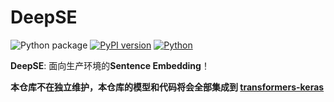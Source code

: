 # DeepSE

![Python package](https://github.com/luozhouyang/DeepSE/workflows/Python%20package/badge.svg)
[![PyPI version](https://badge.fury.io/py/deepse.svg)](https://badge.fury.io/py/deepse)
[![Python](https://img.shields.io/pypi/pyversions/deepse.svg?style=plastic)](https://badge.fury.io/py/deepse)

**DeepSE**: 面向生产环境的**Sentence Embedding**！

**本仓库不在独立维护，本仓库的模型和代码将会全部集成到 [transformers-keras](https://github.com/luozhouyang/transformers-keras)**
